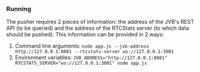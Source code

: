 ### Running

The pusher requires 2 pieces of information: the address of the JVB's REST API (to be queried) and the address of the
RTCStats server (to which data should be pushed).  This information can be provided in 2 ways:

1) Command line arguments: `node app.js --jvb-address http://127.0.0.1:8081 --rtcstats-server ws://127.0.0.1:3001`
2) Environment variables: `JVB_ADDRESS="http://127.0.0.1:8081" RTCSTATS_SERVER="ws://127.0.0.1:3001" node app.js`
